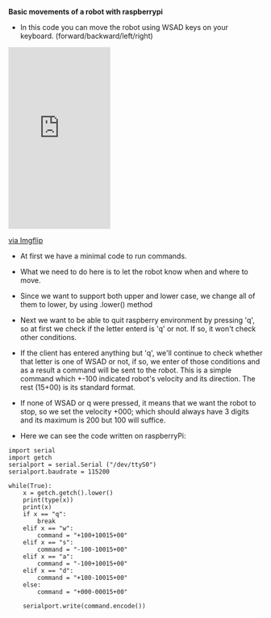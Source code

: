 **Basic movements of a robot with raspberrypi**

* In this code you can move the robot using WSAD keys on your keyboard. (forward/backward/left/right)

<div style="width:202px;max-width:100%;"><div style="height:0;padding-bottom:178.22%;position:relative;"><iframe width="202" height="360" style="position:absolute;top:0;left:0;width:100%;height:100%;" frameBorder="0" src="https://imgflip.com/embed/6lce2k"></iframe></div><p><a href="https://imgflip.com/gif/6lce2k">via Imgflip</a></p></div>

* At first we have a minimal code to run commands.

* What we need to do here is to let the robot know when and where to move.

* Since we want to support both upper and lower case, we change all of them to lower, by using .lower() method

* Next we want to be able to quit raspberry environment by pressing 'q', so at first we check if the letter enterd is 'q' or not. If so, it won't check other conditions.

* If the client has entered anything but 'q', we'll continue to check whether that letter is one of WSAD or not, if so, we enter of those conditions and as a result a command will be sent to the robot. This is a simple command which +-100 indicated robot's velocity and its direction. The rest (15+00) is its standard format.

* If none of WSAD or q were pressed, it means that we want the robot to stop, so we set the velocity +000; which should always have 3 digits and its maximum is 200 but 100 will suffice.

* Here we can see the code written on raspberryPi:

```
import serial
import getch
serialport = serial.Serial ("/dev/ttyS0")
serialport.baudrate = 115200

while(True):
    x = getch.getch().lower()
    print(type(x))
    print(x)
    if x == "q":
        break
    elif x == "w":
        command = "+100+10015+00"
    elif x == "s":
        command = "-100-10015+00"
    elif x == "a":
        command = "-100+10015+00"
    elif x == "d":
        command = "+100-10015+00"
    else:
        command = "+000-00015+00"
    
    serialport.write(command.encode())
    
```


















﻿


